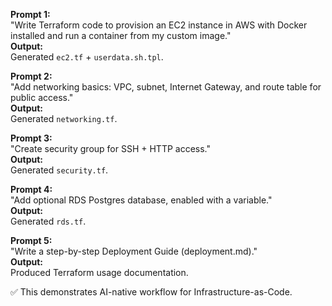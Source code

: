 **Prompt 1:**  
"Write Terraform code to provision an EC2 instance in AWS with Docker installed and run a container from my custom image."  
**Output:**  
Generated `ec2.tf` + `userdata.sh.tpl`.

**Prompt 2:**  
"Add networking basics: VPC, subnet, Internet Gateway, and route table for public access."  
**Output:**  
Generated `networking.tf`.

**Prompt 3:**  
"Create security group for SSH + HTTP access."  
**Output:**  
Generated `security.tf`.

**Prompt 4:**  
"Add optional RDS Postgres database, enabled with a variable."  
**Output:**  
Generated `rds.tf`.

**Prompt 5:**  
"Write a step-by-step Deployment Guide (deployment.md)."  
**Output:**  
Produced Terraform usage documentation.

✅ This demonstrates AI-native workflow for Infrastructure-as-Code.
